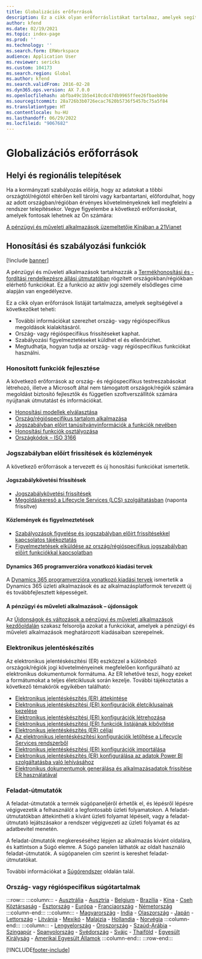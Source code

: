 ```yaml
---
title: Globalizációs erőforrások
description: Ez a cikk olyan erőforráslistákat tartalmaz, amelyek segítségével többet tudhat meg az ország- és régióspecifikus funkciókról és ajánlatokról.
author: kfend
ms.date: 02/19/2021
ms.topic: index-page
ms.prod: ''
ms.technology: ''
ms.search.form: ERWorkspace
audience: Application User
ms.reviewer: sericks
ms.custom: 104173
ms.search.region: Global
ms.author: kfend
ms.search.validFrom: 2016-02-28
ms.dyn365.ops.version: AX 7.0.0
ms.openlocfilehash: abfba49c1b5e410cdc47db9965ffee26fbaebb9e
ms.sourcegitcommit: 28a726b3b0726ecac7620b5736f5457bc75a5f84
ms.translationtype: HT
ms.contentlocale: hu-HU
ms.lasthandoff: 06/29/2022
ms.locfileid: "9067682"
---
```

# <a name="globalization-resources"></a>Globalizációs erőforrások

## <a name="local-and-regional-deployments"></a>Helyi és regionális telepítések
Ha a kormányzati szabályozás előírja, hogy az adatokat a többi országtól/régiótól eltérően kell tárolni vagy karbantartani, előfordulhat, hogy az adott országban/régióban érvényes követelményeknek kell megfelelni a rendszer telepítésekor. Vegye figyelembe a következő erőforrásokat, amelyek fontosak lehetnek az Ön számára:

[A pénzügyi és műveleti alkalmazások üzemeltetője Kínában a 21Vianet](../deployment/china-local-deployment.md)

## <a name="localization-and-regulatory-features"></a>Honosítási és szabályozási funkciók

[!include [banner](../includes/banner.md)]

A pénzügyi és műveleti alkalmazások tartalmazzák a [Termékhonosítási és -fordítási rendelkezésre állási útmutatóban](https://aka.ms/dynamics_365_international_availability_deck) rögzített országokban/régiókban elérhető funkciókat. Ez a funkció az aktív jogi személy elsődleges címe alapján van engedélyezve. 

Ez a cikk olyan erőforrások listáját tartalmazza, amelyek segítségével a következőket teheti: 
- További információkat szerezhet ország- vagy régióspecifikus megoldások kialakításáról.
- Ország- vagy régióspecifikus frissítéseket kaphat.
- Szabályozási figyelmeztetéseket küldhet el és ellenőrizhet.
- Megtudhatja, hogyan tudja az ország- vagy régióspecifikus funkciókat használni.

### <a name="developing-localized-solutions"></a>Honosított funkciók fejlesztése
A következő erőforrások az ország- és régióspecifikus testreszabásokat létrehozó, illetve a Microsoft által nem támogatott országok/régiók számára megoldást biztosító fejlesztők és független szoftverszállítók számára nyújtanak útmutatást és információkat.
-   [Honosítási modellek elválasztása](separate-localization-models.md)
-   [Ország/régióspecifikus tartalom alkalmazása](apply-country-context.md)
-   [Jogszabályban előírt tanúsítványinformációk a funkciók nevében](regulatory-certifications.md)
-   [Honosítási funkciók osztályozása](classify-localization-features.md)
-   [Országkódok – ISO 3166](https://www.iso.org/iso-3166-country-codes.html)

### <a name="regulatory-updates-and-communication"></a>Jogszabályban előírt frissítések és közlemények
A következő erőforrások a tervezett és új honosítási funkciókat ismertetik. 

#### <a name="regulatory-updates"></a>Jogszabálykövetési frissítések
-   [Jogszabálykövetési frissítések](../../../finance/localizations/regulatory-updates.md)
-   [Megoldáskereső a Lifecycle Services (LCS) szolgáltatásban](../lifecycle-services/issue-search-lcs.md) (naponta frissítve)

#### <a name="communication-and-alerts"></a>Közlemények és figyelmeztetések
-   [Szabályozások figyelése és jogszabályban előírt frissítésekkel kapcsolatos tájékoztatás](regulatory-watch-communication.md)
-   [Figyelmeztetések elküldése az ország/régióspecifikus jogszabályban előírt funkciókkal kapcsolatban](submit-localization-alerts.md)

#### <a name="dynamics-365-release-plans"></a>Dynamics 365 programverzióra vonatkozó kiadási tervek
A [Dynamics 365 programverzióra vonatkozó kiadási tervek](/business-applications-release-notes/) ismertetik a Dynamics 365 üzleti alkalmazások és az alkalmazásplatformok tervezett új és továbbfejlesztett képességeit. 

#### <a name="finance-and-operations-apps-whats-new"></a>A pénzügyi és műveleti alkalmazások – újdonságok
Az [Újdonságok és változások a pénzügyi és műveleti alkalmazások kezdőoldalán](../../fin-ops/get-started/whats-new-changed.md) szakasz felsorolja azokat a funkciókat, amelyek a pénzügyi és műveleti alkalmazások meghatározott kiadásaiban szerepelnek.

### <a name="electronic-reporting"></a>Elektronikus jelentéskészítés
Az elektronikus jelentéskészítési (ER) eszközzel a különböző országok/régiók jogi követelményeinek megfelelően konfigurálható az elektronikus dokumentumok formátuma. Az ER lehetővé teszi, hogy ezeket a formátumokat a teljes életciklusuk során kezelje. További tájékoztatás a következő témakörök egyikében található:
-   [Elektronikus jelentéskészítés (ER) áttekintése](../analytics/general-electronic-reporting.md)
-   [Elektronikus jelentéskészítési (ER) konfigurációk életciklusainak kezelése](../analytics/general-electronic-reporting-manage-configuration-lifecycle.md)
-   [Elektronikus jelentéskészítési (ER) konfigurációk létrehozása](../analytics/electronic-reporting-configuration.md)
-   [Elektronikus jelentéskészítési (ER) funkciók listájának kibővítése](../analytics/general-electronic-reporting-formulas-list-extension.md)
-   [Elektronikus jelentéskészítés (ER) céljai](../analytics/electronic-reporting-destinations.md)
-   [Az elektronikus jelentéskészítési konfigurációk letöltése a Lifecycle Services rendszerből](../analytics/download-electronic-reporting-configuration-lcs.md)
-   [Elektronikus jelentéskészítési (ER) konfigurációk importálása](../analytics/electronic-reporting-import-ger-configurations.md)
-   [Elektronikus jelentéskészítés (ER) konfigurálása az adatok Power BI szolgáltatásba való lehívásához](../analytics/general-electronic-reporting-report-configuration-get-data-powerbi.md)
-   [Elektronikus dokumentumok generálása és alkalmazásadatok frissítése ER használatával](../analytics/generate-electronic-documents-update-application-data.md)

### <a name="task-guides"></a>Feladat-útmutatók
A feladat-útmutatók a termék súgópaneljéről érhetők el, és lépésről lépésre végigvezetik a felhasználót a legfontosabb üzleti folyamatokon. A feladat-útmutatókban áttekintheti a kívánt üzleti folyamat lépéseit, vagy a feladat-útmutató lejátszásakor a rendszer végigvezeti az üzleti folyamat és az adatbevitel menetén.

A feladat-útmutatók megkereséséhez lépjen az alkalmazás kívánt oldalára, és kattintson a Súgó elemre. A Súgó panelen láthatók az oldalt használó feladat-útmutatók. A súgópanelen cím szerint is kereshet feladat-útmutatókat.

További információkat a [Súgórendszer](../../fin-ops/get-started/help-overview.md#task-guides) oldalán talál.


### <a name="countryregion-specific-help-content"></a>Ország- vagy régióspecifikus súgótartalmak
:::row:::
    :::column:::
        - [Ausztrália](../../../finance/localizations/australia.md)
        - [Ausztria](../../../finance/localizations/austria.md)
        - [Belgium](../../../finance/localizations/belgium.md)
        - [Brazília](../../../finance/localizations/brazil.md)
        - [Kína](../../../finance/localizations/china.md)
        - [Cseh Köztársaság](../../../finance/localizations/czech-republic.md)
        - [Észtország](../../../finance/localizations/estonia.md)
        - [Európa](../../../finance/localizations/europe.md)
        - [Franciaország](../../../finance/localizations/france.md)
        - [Németország](../../../finance/localizations/germany.md)
    :::column-end:::
    :::column:::
        - [Magyarország](../../../finance/localizations/hungary.md)
        - [India](../../../finance/localizations/india.md)
        - [Olaszország](../../../finance/localizations/italy.md)
        - [Japán](../../../finance/localizations/japan.md)
        - [Lettország](../../../finance/localizations/latvia.md)
        - [Litvánia](../../../finance/localizations/lithuania.md)
        - [Mexikó](../../../finance/localizations/mexico.md)
        - [Malajzia](../../../finance/localizations/malaysia.md)
        - [Hollandia](../../../finance/localizations/netherlands.md)
        - [Norvégia](../../../finance/localizations/norway.md)
    :::column-end:::
    :::column:::
        - [Lengyelország](../../../finance/localizations/poland.md)
        - [Oroszország](../../../finance/localizations/russia.md)
        - [Szaúd-Arábia](../../../finance/localizations/saudi-arabia.md)
        - [Szingapúr](../../../finance/localizations/singapore.md)
        - [Spanyolország](../../../finance/localizations/spain.md)
        - [Svédország](../../../finance/localizations/sweden.md)
        - [Svájc](../../../finance/localizations/switzerland.md)
        - [Thaiföld](../../../finance/localizations/thailand.md)
        - [Egyesült Királyság](../../../finance/localizations/united-kingdom.md)
        - [Amerikai Egyesült Államok](../../../finance/localizations/united-states.md)
    :::column-end:::
:::row-end:::








[!INCLUDE[footer-include](../../../includes/footer-banner.md)]

